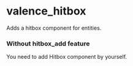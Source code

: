 # valence_hitbox

Adds a hitbox component for entities.

### Without hitbox_add feature
You need to add Hitbox component by yourself.